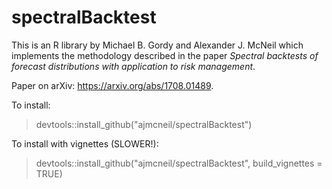 # spectralBacktest
This is an R library by Michael B. Gordy and Alexander J. McNeil which implements the methodology described in the paper *Spectral backtests of forecast distributions with application to risk management*.

Paper on arXiv: https://arxiv.org/abs/1708.01489.

To install:
> devtools::install_github("ajmcneil/spectralBacktest")

To install with vignettes (SLOWER!):
> devtools::install_github("ajmcneil/spectralBacktest", build_vignettes = TRUE)
